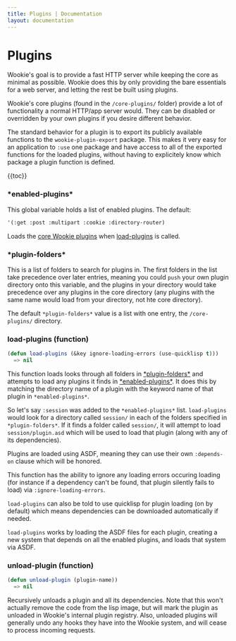 ```yaml
---
title: Plugins | Documentation
layout: documentation
---
```


Plugins
=======
Wookie's goal is to provide a fast HTTP server while keeping the core as minimal
as possible. Wookie does this by only providing the bare essentials for a web
server, and letting the rest be built using plugins.

Wookie's core plugins (found in the `/core-plugins/` folder) provide a lot of
functionality a normal HTTP/app server would. They can be disabled or overridden
by your own plugins if you desire different behavior.

The standard behavior for a plugin is to export its publicly available functions
to the `wookie-plugin-export` package. This makes it very easy for an
application to `:use` one package and have access to all of the exported
functions for the loaded plugins, without having to explicitely know which
package a plugin function is defined.

{{toc}}

### \*enabled-plugins\*
This global variable holds a list of enabled plugins. The default:

```lisp
'(:get :post :multipart :cookie :directory-router)
```

Loads the [core Wookie plugins](/docs/core-plugins) when [load-plugins](#load-plugins)
is called.

### \*plugin-folders\*
This is a list of folders to search for plugins in. The first folders in the
list take precedence over later entries, meaning you could `push` your own
plugin directory onto this variable, and the plugins in your directory would
take precedence over any plugins in the core directory (any plugins with the
same name would load from your directory, not hte core directory).

The default `*plugin-folders*` value is a list with one entry, the `/core-plugins/`
directory.

### load-plugins (function)
```lisp
(defun load-plugins (&key ignore-loading-errors (use-quicklisp t)))
  => nil
```
This function loads looks through all folders in [\*plugin-folders\*](#plugin-folders)
and attempts to load any plugins it finds in [\*enabled-plugins\*](#enabled-plugins).
It does this by matching the directory name of a plugin with the keyword name of
that plugin in `*enabled-plugins*`.

So let's say `:session` was added to the `*enabled-plugins*` list. `load-plugins`
would look for a directory called `session/` in each of the folders specified in
`*plugin-folders*`. If it finds a folder called `session/`, it will attempt to
load `session/plugin.asd` which will be used to load that plugin (along with
any of its dependencies).

Plugins are loaded using ASDF, meaning they can use their own `:depends-on`
clause which will be honored.

This function has the ability to ignore any loading errors occuring loading (for
instance if a dependency can't be found, that plugin silently fails to load)
via `:ignore-loading-errors`.

`load-plugins` can also be told to use quicklisp for plugin loading (on by
default) which means dependencies can be downloaded automatically if needed.

`load-plugins` works by loading the ASDF files for each plugin, creating a new
system that depends on all the enabled plugins, and loads that system via ASDF.

### unload-plugin (function)
```lisp
(defun unload-plugin (plugin-name))
  => nil
```
Recursively unloads a plugin and all its dependencies. Note that this won't
actually remove the code from the lisp image, but will mark the plugin as
unloaded in Wookie's internal plugin registry. Also, unloaded plugins will
generally undo any hooks they have into the Wookie system, and will cease to
process incoming requests.

